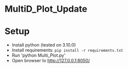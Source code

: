 # MultiD_Plot_Update

# Setup
* Install python (tested on 3.10.0)
* Install requirements: `pip install -r requirements.txt`
* Run 'python Multi_Plot.py'
* Open browser to http://127.0.0.1:8050/
